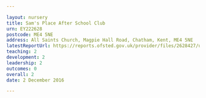 ```yaml
---

layout: nursery
title: Sam's Place After School Club
urn: EY222628
postcode: ME4 5NE
address: All Saints Church, Magpie Hall Road, Chatham, Kent, ME4 5NE
latestReportUrl: https://reports.ofsted.gov.uk/provider/files/2628427/urn/EY222628.pdf
teaching: 2
development: 2
leadership: 2
outcomes: 0
overall: 2
date: 2 December 2016

---
```

